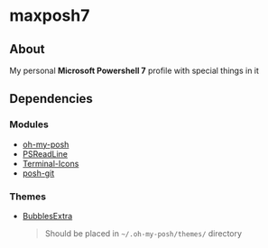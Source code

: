 # maxposh7

## About
My personal **Microsoft Powershell 7** profile with special things in it


## Dependencies
### Modules
- [oh-my-posh](https://github.com/JanDeDobbeleer/oh-my-posh)
- [PSReadLine](https://github.com/PowerShell/PSReadLine)
- [Terminal-Icons](https://github.com/devblackops/Terminal-Icons)
- [posh-git](https://github.com/dahlbyk/posh-git)

### Themes
- [BubblesExtra](https://github.com/JanDeDobbeleer/oh-my-posh/blob/main/themes/bubblesextra.omp.json)
  > Should be placed in `~/.oh-my-posh/themes/` directory
